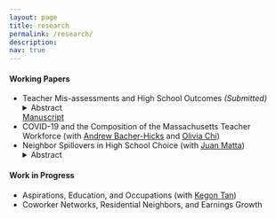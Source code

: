 ```yaml
---
layout: page
title: research
permalink: /research/
description: 
nav: true
---
```


#### Working Papers
<ul>
<li> Teacher Mis-assessments and High School Outcomes <em> (Submitted) </em> </li> 
<details>
<summary>Abstract</summary>

This paper studies neighbor spillovers in high school choices. We exploit the implementation of a centralized school admission system in Chile to identify the effect of close neighbors on application and enrollment decisions. We find that, on average, a close neighbor attending a school increases by around one percentage point the probability of ranking this school in the first preference in the next admission process and the probability of attending this school in 9th grade. These estimates represent an increase of 6\% and 8\% relative to the baseline levels. These effects concentrate on families with lower education, college expectations, and academic achievement, measured by previous scores in national standardized tests. Our findings suggest that policies aimed at increasing information to parents could produce significant spillover effects.
  	
</details><a href="{{ site.baseurl }}/assets/pdf/Manuscript.pdf" target="_blank">Manuscript</a>

<li> COVID-19 and the Composition of the Massachusetts Teacher Workforce (with <a href="https://www.andrewbacherhicks.com/home" target="_blank">Andrew Bacher-Hicks</a> and <a href="https://www.oliviachi.com" target="_blank">Olivia Chi</a>)</li>

<li> Neighbor Spillovers in High School Choice (with <a href="https://jjmatta.github.io" target="_blank">Juan Matta</a>)</li>
<details>
<summary>Abstract</summary>

This paper studies neighbor spillovers in high school choices. We exploit the implementation of a centralized school admission system in Chile to identify the effect of close neighbors on application and enrollment decisions. We find that, on average, a close neighbor attending a school increases by around one percentage point the probability of ranking this school in the first preference in the next admission process and the probability of attending this school in 9th grade. These estimates represent an increase of 6\% and 8\% relative to the baseline levels. These effects concentrate on families with lower education, college expectations, and academic achievement, measured by previous scores in national standardized tests. Our findings suggest that policies aimed at increasing information to parents could produce significant spillover effects.
  	
</details>
</ul>


#### Work in Progress
<ul>
<li> Aspirations, Education, and Occupations (with <a href="https://sites.google.com/site/kegontantk/" target="_blank">Kegon Tan</a>) </li> 

<li> Coworker Networks, Residential Neighbors, and Earnings Growth </li>
</ul>





